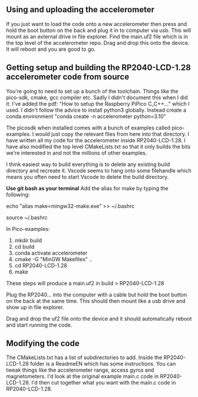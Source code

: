 ## Using and uploading the accelerometer

If you just want to load the code onto a new accelerometer then press and hold the boot button on the back and plug it in to computer via usb.
This will mount as an external drive in file explorer. Find the main.uf2 file which is in the top level of the accelerometer repo. Drag and drop this
onto the device. It will reboot and you are good to go.

## Getting setup and building the RP2040-LCD-1.28 accelerometer code from source

You're going to need to set up a bunch of the toolchain. Things like the pico-sdk, cmake, gcc compiler etc. Sadly I didn't document this when I did it. I've added the pdf:
"How to setup the Raspberry PiPico C_C++..." which I used. I didn't follow the advice to install python3 globally. Instead create a conda environment "conda create -n accelerometer python=3.10"

The picosdk when installed comes with a bunch of examples called pico-examples. I would just copy the relevant files from here into that directory. I have written all my code for the accelerometer inside RP2040-LCD-1.28. I have also modified the top level CMakeLists.txt so that it only builds the bits we're interested in and not the millions of other examples. 

I think easiest way to build everything is to delete any existing build directory and recreate it. Vscode seems to hang onto some filehandle which means you often need to start Vscode to delete the build directory.

**Use git bash as your terminal**
Add the alias for make by typing the following:

  echo "alias make=mingw32-make.exe" >> ~/.bashrc
  
  source ~/.bashrc

In Pico-examples:
1. mkdir build
2. cd build
3. conda activate accelerometer
4. cmake -G "MinGW Makefiles" ..
5. cd RP2040-LCD-1.28
6. make

These steps will produce a main.uf2 in build > RP2040-LCD-1.28

Plug the RP2040... into the computer with a cable but hold the boot button on the back at the same time. This should then mount like a usb drive and show up in file explorer.

Drag and drop the uf2 file onto the device and it should automatically reboot and start running the code.

## Modifying the code

The CMakeLists.txt has a list of subdirectories to add. Inside the RP2040-LCD-1.28 folder is a ReadmeEN which has some instructions. You can tweak things like the accelerometer range, access gyros and magnetometers. I'd look at the original example main.c code in RP2040-LCD-1.28. I'd then cut together what you want with the main.c code in RP2040-LCD-1.28.



